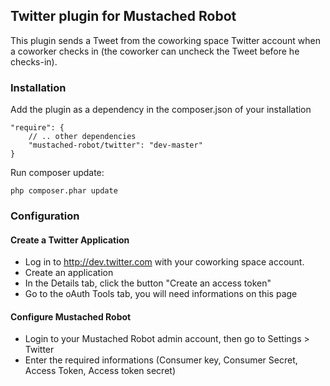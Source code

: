 ## Twitter plugin for Mustached Robot

This plugin sends a Tweet from the coworking space Twitter account when a coworker checks in (the coworker can uncheck the Tweet before he checks-in).

### Installation

Add the plugin as a dependency in the composer.json of your installation

    "require": {
        // .. other dependencies
        "mustached-robot/twitter": "dev-master"
    }

Run composer update:

    php composer.phar update

### Configuration

#### Create a Twitter Application

* Log in to http://dev.twitter.com with your coworking space account.
* Create an application 
* In the Details tab, click the button "Create an access token"
* Go to the oAuth Tools tab, you will need informations on this page

#### Configure Mustached Robot

* Login to your Mustached Robot admin account, then go to Settings > Twitter
* Enter the required informations (Consumer key, Consumer Secret, Access Token, Access token secret)